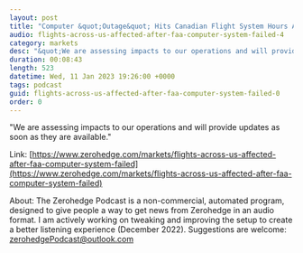 ```yaml
---
layout: post
title: "Computer &quot;Outage&quot; Hits Canadian Flight System Hours After US System Went Down"
audio: flights-across-us-affected-after-faa-computer-system-failed-4
category: markets
desc: "&quot;We are assessing impacts to our operations and will provide updates as soon as they are available.&quot; "
duration: 00:08:43
length: 523
datetime: Wed, 11 Jan 2023 19:26:00 +0000
tags: podcast
guid: flights-across-us-affected-after-faa-computer-system-failed-0
order: 0
---
```

&quot;We are assessing impacts to our operations and will provide updates as soon as they are available.&quot; 

Link: [https://www.zerohedge.com/markets/flights-across-us-affected-after-faa-computer-system-failed](https://www.zerohedge.com/markets/flights-across-us-affected-after-faa-computer-system-failed)

About: The Zerohedge Podcast is a non-commercial, automated program, designed to give people a way to get news from Zerohedge in an audio format.  I am actively working on tweaking and improving the setup to create a better listening experience (December 2022).  Suggestions are welcome: [zerohedgePodcast@outlook.com](mailto:zerohedgePodcast@outlook.com)